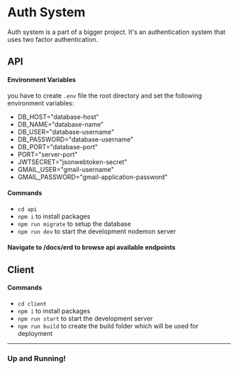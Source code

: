 # Auth System
Auth system is a part of a bigger project. It's an authentication system that uses two factor authentication.

## API

#### Environment Variables
you have to create `.env` file the root directory and set the following environment variables: 
- DB_HOST="database-host"
- DB_NAME="database-name"
- DB_USER="database-username"
- DB_PASSWORD="database-username"
- DB_PORT="database-port"
- PORT="server-port"
- JWTSECRET="jsonwebtoken-secret"
- GMAIL_USER="gmail-username"
- GMAIL_PASSWORD="gmail-application-password"

#### Commands
- `cd api`
- `npm i` to install packages
- `npm run migrate` to setup the database
- `npm run dev` to start the development nodemon server

#### Navigate to /docs/erd to browse api available endpoints


## Client
#### Commands
- `cd client`
- `npm i` to install packages
- `npm run start` to start the development server
- `npm run build` to create the build folder which will be used for deployment

---------------------

### Up and Running!